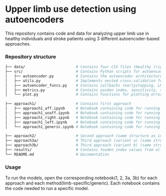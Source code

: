 # Upper limb use detection using autoencoders

This repository contains code and data for analyzing upper limb use in healthy individuals and stroke patients using 3 different autoencoder-based approaches. 

### Repository structure

```bash
├── data/                       # Contains four CSV files (Healthy (right and left) & Stroke data (affected and unaffected))
├── src/                        # Contains Python scripts for autoencoder models
│   ├── autoencoder.py          # Contains the autoencoder architecture (encoder, decoder, latent space, compile model)
│   ├── utils.py                # Implements nested cross-validation for 3 approaches
│   ├── autoencoder_funcs.py    # Contains callbacks (earlystopping, LR reduction, error computation, fitting model)
│   ├── metrics.py              # Contains youden index, sensitivity, specificity calculation 
│   └── plot.py                 # Contains functions for plotting errors
    
├── approach1/                  # Contains first approach
│   ├── approach1_aff.ipynb     # Notebook containing code for running limb-specific model for stroke affected limb 
│   ├── approach1_unaff.ipynb   # Notebook containing code for running limb-specific model for stroke unaffected limb 
│   ├── approach1_right.ipynb   # Notebook containing code for running limb-specific model for healthy right limb
│   ├── approach1_left.ipynb    # Notebook containing code for running limb-specific model for healthy left limb  
│   └── approach1_generic.ipynb # Notebook containing code for running generic model containing both stroke and healthy limb data 
   
├── approach2/                  # Second approach (same structure as in approach1)
├── approach3a/                 # Third approach (variant a) (same structure as in approach1)
├── approach3b/                 # Third approach (variant b) (same structure as in approach1)
├── results/                    # Contains Youden index values from all schemes, and stats results.
└── README.md                   # Documentation
```
### Usage

To run the models, open the corresponding notebook(1, 2, 3a, 3b) for each approach and each method(limb-specific/generic). 
Each notebook contains the code needed to run a specific model. 



